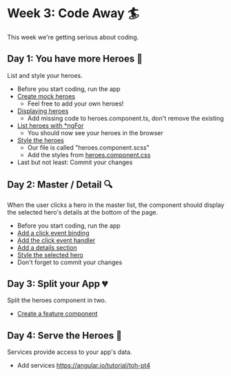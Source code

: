 # Week 3: Code Away :surfer:

This week we're getting serious about coding.

## Day 1: You have more Heroes :two_women_holding_hands:
List and style your heroes.
 - Before you start coding, run the app
 - [Create mock heroes](https://angular.io/tutorial/toh-pt2#create-mock-heroes)
   - Feel free to add your own heroes!
 - [Displaying heroes](https://angular.io/tutorial/toh-pt2#displaying-heroes)
   - Add missing code to heroes.component.ts, don't remove the existing
 - [List heroes with *ngFor](https://angular.io/tutorial/toh-pt2#list-heroes-with-ngfor)
   - You should now see your heroes in the browser
 - [Style the heroes](https://angular.io/tutorial/toh-pt2#style-the-heroes)
   - Our file is called "heroes.component.scss"
   - Add the styles from [heroes.component.css](https://angular.io/tutorial/toh-pt2#final-code-review)
 - Last but not least: Commit your changes
 
## Day 2: Master / Detail :mag:
When the user clicks a hero in the master list, the component should display the selected hero's details at the bottom of the page.
 - Before you start coding, run the app
 - [Add a click event binding](https://angular.io/tutorial/toh-pt2#add-a-click-event-binding)
 - [Add the click event handler](https://angular.io/tutorial/toh-pt2#add-the-click-event-handler)
 - [Add a details section](https://angular.io/tutorial/toh-pt2#add-a-details-section)
 - [Style the selected hero](https://angular.io/tutorial/toh-pt2#style-the-selected-hero)
 - Don't forget to commit your changes
 
## Day 3: Split your App :broken_heart:
Split the heroes component in two. 
 - [Create a feature component](https://angular.io/tutorial/toh-pt3#create-a-feature-component)

## Day 4: Serve the Heroes :nail_care:
Services provide access to your app's data.
- Add services https://angular.io/tutorial/toh-pt4
